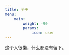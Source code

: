 ```yaml
---
title: 关于
menu:
    main: 
        weight: -90
        params:
            icon: user
---
```


这个人很懒，什么都没有留下。